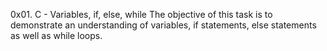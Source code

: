 0x01. C - Variables, if, else, while
The objective of this task is to demonstrate an understanding of variables, if statements, else statements as well as while loops.
